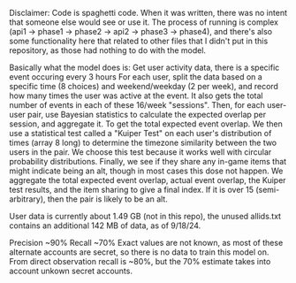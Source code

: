 Disclaimer: Code is spaghetti code. When it was written, there was no intent that someone else would see or use it. The process of running is complex (api1 -> phase1 -> phase2 -> api2 -> phase3 -> phase4), and there's also some functionality here that related to other files that I didn't put in this repository, as those had nothing to do with the model.

Basically what the model does is: Get user activity data, there is a specific event occuring every 3 hours For each user, split the data based on a specific time (8 choices) and weekend/weekday (2 per week), and record how many times the user was active at the event. It also gets the total number of events in each of these 16/week "sessions". Then, for each user-user pair, use Bayesian statistics to calculate the expected overlap per session, and aggregate it. To get the total expected event overlap. We then use a statistical test called a "Kuiper Test" on each user's distribution of times (array 8 long) to determine the timezone similarity between the two users in the pair. We choose this test because it works well with circular probability distributions. Finally, we see if they share any in-game items that might indicate being an alt, though in most cases this dose not happen. We aggregate the total expected event overlap, actual event overlap, the Kuiper test results, and the item sharing to give a final index. If it is over 15 (semi-arbitrary), then the pair is likely to be an alt.

User data is currently about 1.49 GB (not in this repo), the unused allids.txt contains an additional 142 MB of data, as of 9/18/24.

Precision ~90%
Recall ~70%
Exact values are not known, as most of these alternate accounts are secret, so there is no data to train this model on. From direct observation recall is ~80%, but the 70% estimate takes into account unkown secret accounts.
